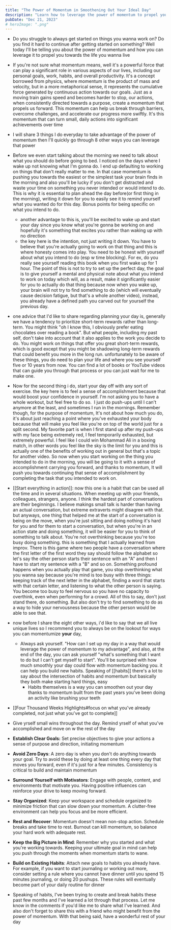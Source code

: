 ```yaml
---
title: "The Power of Momentum in Smoothening Out Your Ideal Day"
description: "Learn how to leverage the power of momentum to propel you towards the life you wanna live"
pubDate: "Dec 21, 2023"
# heroImage: ".png"
---
```


- Do you struggle to always get started on things you wanna work on? Do you find it hard to continue after getting started on something? Well today I'll be telling you about the power of momentum and how you can  leverage it to propel you towards the life you wanna live
- If you're not sure what momentum means, well it's a powerful force that can play a significant role in various aspects of our lives, including our personal goals, work, habits, and overall productivity. It's a concept borrowed from physics, where momentum is the product of mass and velocity, but in a more metaphorical sense, it represents the cumulative force generated by continuous action towards our goals. Just as a moving train gains speed and becomes harder to stop, our actions, when consistently directed towards a purpose, create a momentum that propels us forward. This momentum can help us break through barriers, overcome challenges, and accelerate our progress more swiftly. It's this momentum that can turn small, daily actions into significant achievements over time
- I will share 3 things I do everyday to take advantage of the power of momentum then I'll quickly go through 8 other ways you can leverage that power

- Before we even start talking about the morning we need to talk about what you should do before going to bed. I noticed on the days where I wake up not knowing what I'm gonna do. I end up defaulting to working on things that don't really matter to me. In that case momentum is pushing you towards the easiest or the simplest task your brain finds in the morning and also you'll be lucky if you don't get distracted and waste your time on something you never intended or would intend to do. This is why it is essential to plan ahead the day before(or first thing in the morning), writing it down for you to easily see it to remind yourself what you wanted do for this day. Bonus points for being specific on what you intend to do.
  - another advantage to this is, you'll be excited to wake up and start your day since you know what you're gonna be working on and hopefully it's something that excites you rather than waking up with no direction
  - the key here is the intention, not just writing it down. You have to believe that you're actually going to work on that thing and this is where honesty comes into play. You need to be honest with yourself about what you intend to do (esp w time blocking). For ex, do you really see yourself reading this book when you first wake up for 1 hour. The point of this is not to try to set up the perfect day, the goal is to give yourself a mental and physical note about what you intend to work on today which will, as a result, make it significantly easier for you to actually do that thing because now when you wake up, your brain will not try to find something to do (which will eventually cause decision fatigue, but that's a whole another video), instead, you already have a defined path you carved out for yourself the previous day.

- one advice that I'd like to share regarding planning your day is, generally we have a tendency to prioritize short-term rewards rather than long-term. You might think "oh I know this, I obviously prefer eating chocolates over reading a book". But what people, including my past self, don't take into account that it also applies to the work you decide to do. You might work on things that offer you great short-term rewards, which is good except that you might be shadowing long-term rewards that could benefit you more in the long run. unfortunately to be aware of these things, you do need to plan your life and where you see yourself five or 10 years from now. You can find a lot of books or YouTube videos that can guide you through that process or you can just wait for me to make one.

- Now for the second thing i do, start your day off with any sort of exercise. the key here is to feel a sense of accomplishment because that would boost your confidence in yourself. I'm not asking you to have a whole workout, but feel free to do so.  I just do push-ups until I can't anymore at the least, and sometimes I run in the mornings. Remember though, for the purpose of momentum, It's not about how much you do, it's about just reaching a point where you've exhausted your body because that will make you feel like you're on top of the world just for a split second. My favorite part is when I first stand up after my push-ups with my face being extremely red, I feel temporarily exhausted, but extremely powerful. I feel like I could win Mohammad Ali in a boxing match, in other words you feel like the sky is the limit for you and this is actually one of the benefits of working out in general but that's a topic for another video. So now when you start working on the thing you intended to do in the morning, you will be going to it with a sense of accomplishment carrying you forward, and thanks to momentum, It will push you towards continuing that sense of accomplishment by completing the task that you intended to work on.

- [[Start everything in action]]: now this one is a habit that can be used all the time and in several situations. When meeting up with your friends, colleagues, strangers, anyone. I think the hardest part of conversations are their beginnings. I believe makings small talk is harder than having an actual conversation, but extreme extraverts might disagree with that. but anyways, one thing that helped me at the start of a conversation is being on the move, when you're just sitting and doing nothing it's hard for you and for them to start a conversation, but when you're in an action state and doing something, it will be easier for you to think of something to talk about. You're not overthinking because you're too busy doing something. this is something that I actually learned from improv. There is this game where two people have a conversation where the first letter of the first word they say should follow the alphabet so let's say the other person starts their sentence with an "A" and then I have to start my sentence with a "B" and so on. Something profound happens when you actually play that game, you stop overthinking what you wanna say because you're mind is too busy with three things: keeping track of the next letter in the alphabet, finding a word that starts with that certain letter, and listening to what the other person is saying. You become too busy to feel nervous so you have no capacity to overthink, even when performing for a crowd. All of this to say, don't just stand there, do something. But also don't try to find something to do as a way to hide your nervousness because the other person would be able to see that.

- now before I share the eight other ways, i'd like to say that we all live unique lives so I recommend you to always be on the lookout for ways you can momentumize **your** day,
  - Always ask yourself. "How can I set up my day in a way that would leverage the power of momentum to my advantage", and also, at the end of the day, you can ask yourself "what's something that I want to do but I can't get myself to start". You'll be surprised with how much smoothly your day could flow with momentum backing you. it can help you build new habits. Speaking of [[habits]] there's a lot to say about the intersection of habits and momentum but basically they both make starting hard things, easy
    - Habits themselves is a way you can smoothen out your day thanks to momentum built from the past years you've been doing an activity like brushing your teeth

- [[Four Thousand Weeks Highlights#focus on what you've already completed, not just what you've got to complete]]

- Give yrself small wins throughout the day. Remind yrself of what you've accomplished and move on w the rest of the day

- **Establish Clear Goals:** Set precise objectives to give your actions a sense of purpose and direction, initiating momentum

- **Avoid Zero Days**: A zero day is when you don't do anything towards your goal. Try to avoid these by doing at least one thing every day that moves you forward, even if it's just for a few minutes. Consistency is critical to build and maintain momentum

- **Surround Yourself with Motivators**: Engage with people, content, and environments that motivate you. Having positive influences can reinforce your drive to keep moving forward.

- **Stay Organized**: Keep your workspace and schedule organized to minimize friction that can slow down your momentum. A clutter-free environment can help you focus and be more efficient.

- **Rest and Recover**: Momentum doesn't mean non-stop action. Schedule breaks and take time to rest. Burnout can kill momentum, so balance your hard work with adequate rest.

- **Keep the Big Picture in Mind**: Remember why you started and what you're working towards. Keeping your ultimate goal in mind can help you push through the moments when momentum starts to wane.

- **Build on Existing Habits**: Attach new goals to habits you already have. For example, if you want to start journaling or working out more, consider setting a rule where you cannot have dinner until you spend 15 minutes journaling, or doing 20 pushups. These rules will eventually become part of your daily routine for dinner

- Speaking of habits, I've been trying to create and break habits these past few months and I've learned a lot through that process. Let me know in the comments if you'd like me to share what I've learned. And also don't forget to share this with a friend who might benefit from the power of momentum. With that being said, have a wonderful rest of your day
